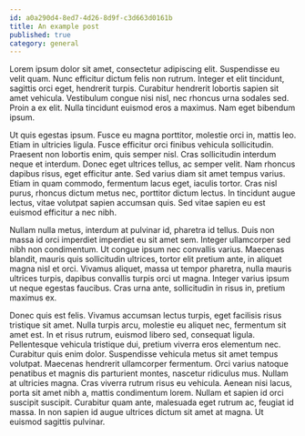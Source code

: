 ```yaml
---
id: a0a290d4-8ed7-4d26-8d9f-c3d663d0161b
title: An example post
published: true
category: general
---
```


Lorem ipsum dolor sit amet, consectetur adipiscing elit. Suspendisse eu velit quam. Nunc efficitur dictum felis non rutrum. Integer et elit tincidunt, sagittis orci eget, hendrerit turpis. Curabitur hendrerit lobortis sapien sit amet vehicula. Vestibulum congue nisi nisl, nec rhoncus urna sodales sed. Proin a ex elit. Nulla tincidunt euismod eros a maximus. Nam eget bibendum ipsum.

Ut quis egestas ipsum. Fusce eu magna porttitor, molestie orci in, mattis leo. Etiam in ultricies ligula. Fusce efficitur orci finibus vehicula sollicitudin. Praesent non lobortis enim, quis semper nisl. Cras sollicitudin interdum neque et interdum. Donec eget ultrices tellus, ac semper velit. Nam rhoncus dapibus risus, eget efficitur ante. Sed varius diam sit amet tempus varius. Etiam in quam commodo, fermentum lacus eget, iaculis tortor. Cras nisl purus, rhoncus dictum metus nec, porttitor dictum lectus. In tincidunt augue lectus, vitae volutpat sapien accumsan quis. Sed vitae sapien eu est euismod efficitur a nec nibh.

Nullam nulla metus, interdum at pulvinar id, pharetra id tellus. Duis non massa id orci imperdiet imperdiet eu sit amet sem. Integer ullamcorper sed nibh non condimentum. Ut congue ipsum nec convallis varius. Maecenas blandit, mauris quis sollicitudin ultrices, tortor elit pretium ante, in aliquet magna nisl et orci. Vivamus aliquet, massa ut tempor pharetra, nulla mauris ultrices turpis, dapibus convallis turpis orci ut magna. Integer varius ipsum ut neque egestas faucibus. Cras urna ante, sollicitudin in risus in, pretium maximus ex.

Donec quis est felis. Vivamus accumsan lectus turpis, eget facilisis risus tristique sit amet. Nulla turpis arcu, molestie eu aliquet nec, fermentum sit amet est. In et risus rutrum, euismod libero sed, consequat ligula. Pellentesque vehicula tristique dui, pretium viverra eros elementum nec. Curabitur quis enim dolor. Suspendisse vehicula metus sit amet tempus volutpat. Maecenas hendrerit ullamcorper fermentum. Orci varius natoque penatibus et magnis dis parturient montes, nascetur ridiculus mus. Nullam at ultricies magna. Cras viverra rutrum risus eu vehicula. Aenean nisi lacus, porta sit amet nibh a, mattis condimentum lorem. Nullam et sapien id orci suscipit suscipit. Curabitur quam ante, malesuada eget rutrum ac, feugiat id massa. In non sapien id augue ultrices dictum sit amet at magna. Ut euismod sagittis pulvinar.
